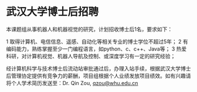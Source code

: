 
# 武汉大学博士后招聘

本课题组从事机器人和机器视觉的研究，计划招收博士后1名，要求如下：

1 取得计算机、电信信息、遥感、自动化等相关专业的博士学位不超过5年；
2 有编码能力，熟练掌握至少一门编程语言，如python、c、c++、Java等；
3 热爱科研，对计算机视觉、机器人导航及控制、或深度学习有一定的研究经验；

经计算机科学与技术博士后流动站审批通过后，办理入站手续，根据武汉大学博士后管理协定提供有竞争力的薪酬，项目组根据个人业绩发放项目绩效。如有兴趣请将个人学术简历发送至：Dr. Qin Zou, qzou@whu.edu.cn
